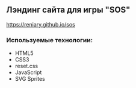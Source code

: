 ##  Лэндинг сайта для игры "SOS"
https://reniary.github.io/sos

### Используемые технологии:
- HTML5
- CSS3
- reset.css
- JavaScript
- SVG Sprites
